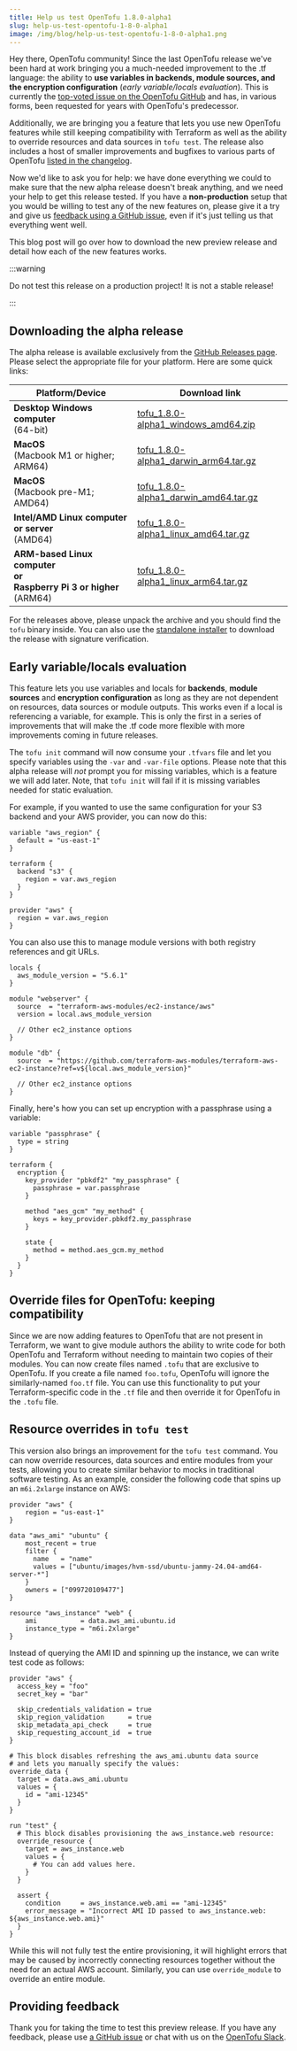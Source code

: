 ```yaml
---
title: Help us test OpenTofu 1.8.0-alpha1
slug: help-us-test-opentofu-1-8-0-alpha1
image: /img/blog/help-us-test-opentofu-1-8-0-alpha1.png
---
```


Hey there, OpenTofu community! Since the last OpenTofu release we've been hard at work bringing you a much-needed improvement to the .tf language: the ability to **use variables in backends, module sources, and the encryption configuration** (*early variable/locals evaluation*). This is currently the [top-voted issue on the OpenTofu GitHub](https://github.com/opentofu/opentofu/issues/1496) and has, in various forms, been requested for years with OpenTofu's predecessor.

Additionally, we are bringing you a feature that lets you use new OpenTofu features while still keeping compatibility with Terraform as well as the ability to override resources and data sources in `tofu test`. The release also includes a host of smaller improvements and bugfixes to various parts of OpenTofu [listed in the changelog](https://github.com/opentofu/opentofu/blob/main/CHANGELOG.md). 

Now we'd like to ask you for help: we have done everything we could to make sure that the new alpha release doesn't break anything, and we need your help to get this release tested. If you have a **non-production** setup that you would be willing to test any of the new features on, please give it a try and give us [feedback using a GitHub issue](https://github.com/opentofu/opentofu/issues/new/choose), even if it's just telling us that everything went well.

This blog post will go over how to download the new preview release and detail how each of the new features works.

:::warning

Do not test this release on a production project! It is not a stable release!

:::


## Downloading the alpha release

The alpha release is available exclusively from the [GitHub Releases page](https://github.com/opentofu/opentofu/releases/tag/v1.8.0-alpha1). Please select the appropriate file for your platform. Here are some quick links:

| Platform/Device                                                                 | Download link                                                                                                                                       |
|---------------------------------------------------------------------------------|-----------------------------------------------------------------------------------------------------------------------------------------------------|
| **Desktop Windows computer**<br />(64-bit)                                      | [tofu_1.8.0-alpha1_windows_amd64.zip](https://github.com/opentofu/opentofu/releases/download/v1.8.0-alpha1/tofu_1.8.0-alpha1_windows_amd64.zip)     |
| **MacOS**<br />(Macbook M1 or higher; ARM64)                                    | [tofu_1.8.0-alpha1_darwin_arm64.tar.gz](https://github.com/opentofu/opentofu/releases/download/v1.8.0-alpha1/tofu_1.8.0-alpha1_darwin_arm64.tar.gz) |
| **MacOS**<br />(Macbook pre-M1; AMD64)                                          | [tofu_1.8.0-alpha1_darwin_amd64.tar.gz](https://github.com/opentofu/opentofu/releases/download/v1.8.0-alpha1/tofu_1.8.0-alpha1_darwin_amd64.tar.gz) |
| **Intel/AMD Linux computer or server**<br />(AMD64)                             | [tofu_1.8.0-alpha1_linux_amd64.tar.gz](https://github.com/opentofu/opentofu/releases/download/v1.8.0-alpha1/tofu_1.8.0-alpha1_linux_amd64.tar.gz)   |
| **ARM-based Linux computer<br />or<br />Raspberry Pi 3 or higher**<br />(ARM64) | [tofu_1.8.0-alpha1_linux_arm64.tar.gz](https://github.com/opentofu/opentofu/releases/download/v1.8.0-alpha1/tofu_1.8.0-alpha1_linux_arm64.tar.gz)   |

For the releases above, please unpack the archive and you should find the `tofu` binary inside. You can also use the [standalone installer](https://opentofu.org/docs/intro/install/standalone/) to download the release with signature verification.

## Early variable/locals evaluation

This feature lets you use variables and locals for **backends**, **module sources** and **encryption configuration** as long as they are not dependent on resources, data sources or module outputs. This works even if a local is referencing a variable, for example. This is only the first in a series of improvements that will make the .tf code more flexible with more improvements coming in future releases.

The `tofu init` command will now consume your `.tfvars` file and let you specify variables using the `-var` and `-var-file` options. Please note that this alpha release will *not* prompt you for missing variables, which is a feature we will add later. Note, that `tofu init` will fail if it is missing variables needed for static evaluation.

For example, if you wanted to use the same configuration for your S3 backend and your AWS provider, you can now do this:

```hcl
variable "aws_region" {
  default = "us-east-1"
}

terraform {
  backend "s3" {
    region = var.aws_region
  }
}

provider "aws" {
  region = var.aws_region
}
```

You can also use this to manage module versions with both registry references and git URLs.

```hcl
locals {
  aws_module_version = "5.6.1"
}

module "webserver" {
  source  = "terraform-aws-modules/ec2-instance/aws"
  version = local.aws_module_version

  // Other ec2_instance options
}

module "db" {
  source  = "https://github.com/terraform-aws-modules/terraform-aws-ec2-instance?ref=v${local.aws_module_version}"

  // Other ec2_instance options
}
```

Finally, here's how you can set up encryption with a passphrase using a variable:

```hcl
variable "passphrase" {
  type = string
}

terraform {
  encryption {
    key_provider "pbkdf2" "my_passphrase" {
      passphrase = var.passphrase
    }

    method "aes_gcm" "my_method" {
      keys = key_provider.pbkdf2.my_passphrase
    }

    state {
      method = method.aes_gcm.my_method
    }
  }
}
```

## Override files for OpenTofu: keeping compatibility

Since we are now adding features to OpenTofu that are not present in Terraform, we want to give module authors the ability to write code for both OpenTofu and Terraform without needing to maintain two copies of their modules. You can now create files named `.tofu` that are exclusive to OpenTofu. If you create a file named `foo.tofu`, OpenTofu will ignore the similarly-named `foo.tf` file. You can use this functionality to put your Terraform-specific code in the `.tf` file and then override it for OpenTofu in the `.tofu` file.

## Resource overrides in `tofu test`

This version also brings an improvement for the `tofu test` command. You can now override resources, data sources and entire modules from your tests, allowing you to create similar behavior to mocks in traditional software testing. As an example, consider the following code that spins up an `m6i.2xlarge` instance on AWS:

```hcl
provider "aws" {
    region = "us-east-1"
}

data "aws_ami" "ubuntu" {
    most_recent = true
    filter {
      name   = "name"
      values = ["ubuntu/images/hvm-ssd/ubuntu-jammy-24.04-amd64-server-*"]
    }
    owners = ["099720109477"]
}

resource "aws_instance" "web" {
    ami           = data.aws_ami.ubuntu.id
    instance_type = "m6i.2xlarge"
}
```

Instead of querying the AMI ID and spinning up the instance, we can write test code as follows:

```hcl
provider "aws" {
  access_key = "foo"
  secret_key = "bar"

  skip_credentials_validation = true
  skip_region_validation      = true
  skip_metadata_api_check     = true
  skip_requesting_account_id  = true
}

# This block disables refreshing the aws_ami.ubuntu data source
# and lets you manually specify the values:
override_data {
  target = data.aws_ami.ubuntu
  values = {
    id = "ami-12345"
  }
}

run "test" {
  # This block disables provisioning the aws_instance.web resource:
  override_resource {
    target = aws_instance.web
    values = {
      # You can add values here.
    }
  }

  assert {
    condition     = aws_instance.web.ami == "ami-12345"
    error_message = "Incorrect AMI ID passed to aws_instance.web: ${aws_instance.web.ami}"
  }
}
```

While this will not fully test the entire provisioning, it will highlight errors that may be caused by incorrectly connecting resources together without the need for an actual AWS account. Similarly, you can use `override_module` to override an entire module.

## Providing feedback

Thank you for taking the time to test this preview release. If you have any feedback, please use [a GitHub issue](https://github.com/opentofu/opentofu/issues/new/choose) or chat with us on the [OpenTofu Slack](https://opentofu.org/slack/).

